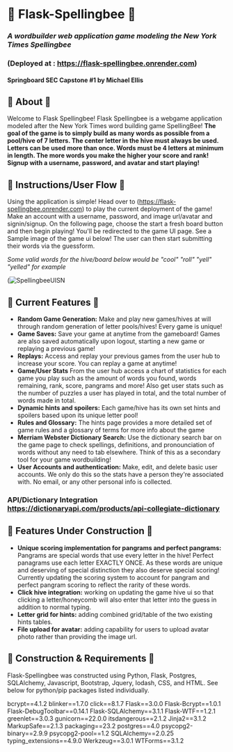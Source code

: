 # :honeybee: Flask-Spellingbee :honeybee:
### *A wordbuilder web application game modeling the New York Times Spellingbee*
### (Deployed at : https://flask-spellingbee.onrender.com)
#### Springboard SEC Capstone #1 by Michael Ellis

## :honeybee: About :honeybee:
Welcome to Flask Spellingbee! Flask Spellingbee is a webgame application modeled after the New York Times word building game SpellingBee! 
**The goal of the game is to simply build as many words as possible from a pool/hive of 7 letters. The center letter in the hive must always be used. Letters can be used more than once. Words must be 4 letters at minimum in length. The more words you make the higher your score and rank! Signup with a username, password, and avatar and start playing!**

## :honeybee: Instructions/User Flow :honeybee:

Using the application is simple! Head over to (https://flask-spellingbee.onrender.com) to play the current deployment of the game! Make an account with a username, password, and image url/avatar and signin/signup. On the following page, choose the start a fresh board button and then begin playing! You'll be redirected to the game UI page. See a Sample image of the game ui below! The user can then start submitting their words via the guessform. 

*Some valid words for the hive/board below would be "cool" "roll" "yell" "yelled" for example*

(![SpellingbeeUISN](https://github.com/MichaelAEllis86/SpellingBee/assets/118708666/97fc454e-9d6e-4311-8610-cf0ae0d01318)


## :honeybee: Current Features :honeybee:

- **Random Game Generation:** Make and play new games/hives at will through random generation of letter pools/hives! Every game is unique!
- **Game Saves:** Save your game at anytime from the gameboard! Games are also saved automatically upon logout, starting a new game or replaying a previous game!
- **Replays:** Access and replay your previous games from the user hub to increase your score. You can replay a game at anytime!
- **Game/User Stats** From the user hub access a chart of statistics for each game you play such as the amount of words you found, words remaining, rank, score, pangrams and more! Also get user stats such as the number of puzzles a user has played in total, and the total number of words made in total.
- **Dynamic hints and spoilers:** Each game/hive has its own set hints and spoilers based upon its unique letter pool!
- **Rules and Glossary:** The hints page provides a more detailed set of game rules and a glossary of terms for more info about the game
- **Merriam Webster Dictionary Search:** Use the dictionary search bar on the game page to check spellings, definitions, and pronounciation of words without any need to tab elsewhere. Think of this as a secondary tool for your game wordbuilding!
- **User Accounts and authentication:** Make, edit, and delete basic user accounts. We only do this so the stats have a person they're associated with. No email, or any other personal info is collected.

### API/Dictionary Integration https://dictionaryapi.com/products/api-collegiate-dictionary

## :honeybee: Features Under Construction :honeybee:
- **Unique scoring implementation for pangrams and perfect pangrams:** Pangrams are special words that use every letter in the hive! Perfect panagrams use each letter EXACTLY ONCE. As these words are unique and deserving of special distinction they also deserve special scoring! Currently updating the scoring system to account for pangram and perfect pangram scoring to reflect the rarity of these words.
- **Click hive integration:** working on updating the game hive ui so that clicking a letter/honeycomb will also enter that letter into the guess in addition to normal typing.
- **Letter grid for hints:** adding combined grid/table of the two existing hints tables.
- **File upload for avatar:** adding capability for users to upload avatar photo rather than providing the image url.

## :honeybee: Construction & Requirements :honeybee:

Flask-Spellingbee was constructed using Python, Flask, Postgres, SQLAlchemy, Javascript, Bootstrap, Jquery, lodash, CSS, and HTML. See below for python/pip packages listed individually.

bcrypt==4.1.2
blinker==1.7.0
click==8.1.7
Flask==3.0.0
Flask-Bcrypt==1.0.1
Flask-DebugToolbar==0.14.1
Flask-SQLAlchemy==3.1.1
Flask-WTF==1.2.1
greenlet==3.0.3
gunicorn==22.0.0
itsdangerous==2.1.2
Jinja2==3.1.2
MarkupSafe==2.1.3
packaging==23.2
postgres==4.0
psycopg2-binary==2.9.9
psycopg2-pool==1.2
SQLAlchemy==2.0.25
typing_extensions==4.9.0
Werkzeug==3.0.1
WTForms==3.1.2





